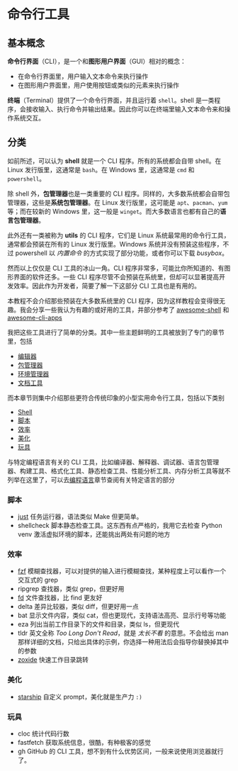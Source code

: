 # 命令行工具

## 基本概念

**命令行界面**（CLI），是一个和**图形用户界面**（GUI）相对的概念：

- 在命令行界面里，用户输入文本命令来执行操作
- 在图形用户界面里，用户使用按钮或类似的元素来执行操作

**终端**（Terminal）提供了一个命令行界面，并且运行着 `shell`。shell 是一类程序，会接收输入、执行命令并输出结果。因此你可以在终端里输入文本命令来和操作系统交互。

## 分类

如前所述，可以认为 **shell** 就是一个 CLI 程序。所有的系统都会自带 shell。在 Linux 发行版里，这通常是 `bash`。在 Windows 里，这通常是 `cmd` 和 `powershell`。

除 shell 外，**包管理器**也是一类重要的 CLI 程序。同样的，大多数系统都会自带包管理器，这些是**系统包管理器**。在 Linux 发行版里，这可能是 `apt`、`pacman`、`yum` 等；而在较新的 Windows 里，这一般是 `winget`。而大多数语言也都有自己的**语言包管理器**。

此外还有一类被称为 **utils** 的 CLI 程序，它们是 Linux 系统最常用的命令行工具，通常都会预装在所有的 Linux 发行版里。Windows 系统并没有预装这些程序，不过 powershell 以 *内置命令* 的方式实现了部分功能，或者你可以下载 *busybox*。

然而以上仅仅是 CLI 工具的冰山一角。CLI 程序非常多，可能比你所知道的、有图形界面的软件还多。一些 CLI 程序尽管不会预装在系统里，但却可以显著提高开发效率。因此作为开发者，简要了解一下这部分 CLI 工具也是有用的。

本教程不会介绍那些预装在大多数系统里的 CLI 程序，因为这样教程会变得很无趣。我会分享一些我认为有趣的或好用的工具，并部分参考了 [awesome-shell](https://github.com/alebcay/awesome-shell) 和 [awesome-cli-apps](https://github.com/agarrharr/awesome-cli-apps)

我把这些工具进行了简单的分类。其中一些主题鲜明的工具被放到了专门的章节里，包括

- [编辑器](../编辑器/index.md)
- [包管理器](../包管理/index.md)
- [环境管理器](../环境管理/index.md)
- [文档工具](../文档/index.md)

而本章节则集中介绍那些更符合传统印象的小型实用命令行工具，包括以下类别

- [Shell](Shell.md)
- [脚本](#脚本)
- [效率](#效率)
- [美化](#美化)
- [玩具](#玩具)

与特定编程语言有关的 CLI 工具，比如编译器、解释器、调试器、语言包管理器、构建工具、格式化工具、静态检查工具、性能分析工具、内存分析工具等就不列举在这里了，可以去[编程语言](../编程语言/index.md)章节查阅有关特定语言的部分

### 脚本

- [just](Just.md) 任务运行器，语法类似 Make 但更简单。
- shellcheck 脚本静态检查工具。这东西有点严格的，我用它去检查 Python venv 激活虚拟环境的脚本，还能挑出两处有问题的地方

### 效率

- [fzf](Fzf.md) 模糊查找器，可以对提供的输入进行模糊查找，某种程度上可以看作一个交互式的 grep
- ripgrep 查找器，类似 grep，但更好用
- [fd](Fd.md) 文件查找器，比 find 更友好
- delta 差异比较器，类似 diff，但更好用一点
- bat 显示文件内容，类似 cat，但也更现代，支持语法高亮、显示行号等功能
- eza 列出当前工作目录下的文件和目录，类似 ls，但更现代
- tldr 英文全称 *Too Long Don't Read*，就是 *太长不看* 的意思。不会给出 man 那样详细的文档，只给出具体的示例，你选择一种用法后会指导你替换掉其中的参数
- [zoxide](Zoxide.md) 快速工作目录跳转

### 美化

- [starship](Starship.md) 自定义 prompt，美化就是生产力 `:)`

### 玩具

- cloc 统计代码行数
- fastfetch 获取系统信息，很酷，有种极客的感觉
- gh GitHub 的 CLI 工具，想不到有什么优势区间，一般来说使用浏览器就行了。
